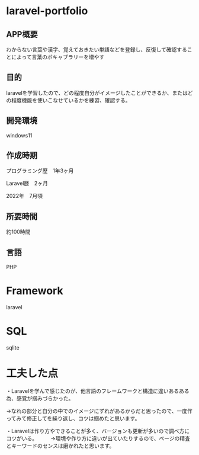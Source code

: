 # laravel-portfolio

## APP概要
わからない言葉や漢字、覚えておきたい単語などを登録し、反復して確認することによって言葉のボキャブラリーを増やす

## 目的

laravelを学習したので、どの程度自分がイメージしたことができるか、またはどの程度機能を使いこなせているかを練習、確認する。

## 開発環境

windows11

## 作成時期

プログラミング歴　1年3ヶ月

Laravel歴　2ヶ月

2022年　7月頃

## 所要時間

約100時間

## 言語

PHP

# Framework

laravel

# SQL

sqlite

# 工夫した点

・Laravelを学んで感じたのが、他言語のフレームワークと構造に違いあるある為、感覚が掴みづらかった。

 →なれの部分と自分の中でのイメージにずれがあるからだと思ったので、一度作ってみて修正してを繰り返し、コツは掴めたと思います。
 
・Laravelは作り方やできることが多く、バージョンも更新が多いので調べ方にコツがいる。
　
 　→環境や作り方に違いが出ていたりするので、ページの精査とキーワードのセンスは磨かれたと思います。
